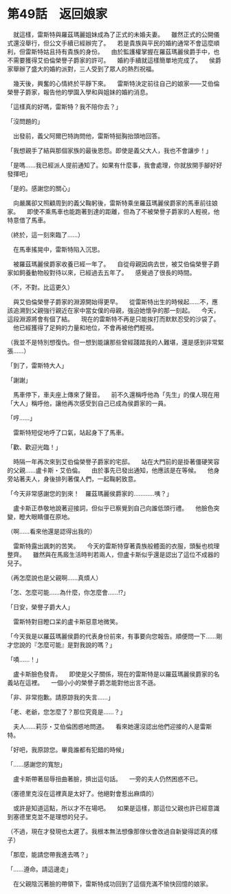 # 第49話　返回娘家

　就這樣，雷斯特與羅茲瑪麗姐妹成為了正式的未婚夫妻。
　雖然正式的公開儀式還沒舉行，但公文手續已經辦完了。
　若是貴族與平民的婚約通常不會這麼順利，但雷斯特姑且持有貴族的身份。
　由於監護權掌握在羅茲瑪麗侯爵手中，也不需要獲得艾伯倫榮譽子爵家的許可。
　婚約手續就這樣簡單地完成了。
　侯爵家舉辦了盛大的婚約派對，三人受到了眾人的熱烈祝福。

　幾天後，興奮的心情終於平靜下來。
　雷斯特決定前往自己的娘家——艾伯倫榮譽子爵家，報告他的學園入學和與姐妹的婚約消息。

「這樣真的好嗎，雷斯特？我不陪你去？」

「沒問題的」

　出發前，義父阿爾巴特詢問他，雷斯特挺胸抬頭地回答。

「我想親手了結與那個家族的最後恩怨。即使是義父大人，我也不會讓步！」

「是嗎……我已經派人提前通知了。如果有什麼事，我會處理，你就放開手腳好好發揮吧」

「是的。感謝您的關心」

　向嚴厲卻又照顧周到的義父鞠躬後，雷斯特乘坐羅茲瑪麗侯爵家的馬車前往娘家。
　即使不乘馬車也能跑著到達的距離，但為了不被榮譽子爵家的人輕視，他特意借了馬車。

（終於，這一刻來臨了……）

　在馬車搖晃中，雷斯特陷入沉思。

　被羅茲瑪麗侯爵家收養已經一年了。
　自從母親因病去世，被艾伯倫榮譽子爵家如飼養動物般對待以來，已經過去五年了。
　感覺過了很長的時間。

（不，不對。比這更久）

　與艾伯倫榮譽子爵家的淵源開始得更早。
　從雷斯特出生的時候起……不，應該追溯到父親強行親近在家中當女僕的母親，強迫她懷孕的那一刻起。
　今天，這段淵源將會有個了結。
　現在的雷斯特不再是只能挨打而默默忍受的沙袋了。
　他已經獲得了足夠的力量和地位，不會再被他們輕視。

（我並不是特別想復仇。但一想到能讓那些曾經踐踏我的人難堪，還是感到非常緊張……）

「到了，雷斯特大人」

「謝謝」

　馬車停下，車夫座上傳來了聲音。
　前不久還稱呼他為「先生」的僕人現在用「大人」稱呼他，讓他再次感受到自己已成為侯爵家的一員。

「哼……」

　雷斯特短促地呼了口氣，站起身下了馬車。

「歡、歡迎光臨！」

　時隔一年再次來到艾伯倫榮譽子爵家的宅邸。
　站在大門前的是掛著僵硬笑容的父親……盧卡斯・艾伯倫。
　由於事先已發出通知，他應該是在等候。
　他身旁站著夫人，身後排列著僕人們，一起鞠躬致意。

「今天非常感謝您的到來！　羅茲瑪麗侯爵家的…………咦？」

　盧卡斯正恭敬地說著迎接詞，但似乎已察覺到自己向誰低頭行禮。
　他臉色突變，瞪大眼睛僵在原地。

（啊……看來他還是認得出我的）

　雷斯特露出諷刺的苦笑。
　今天的雷斯特穿著貴族般體面的衣服，頭髮也梳理整齊。
　雖然與在馬廄生活時判若兩人，但盧卡斯似乎還是認出了這位不成器的兒子。

（再怎麼說也是父親啊……真煩人）

「怎、怎麼可能……為什麼，你怎麼會……!?」

「日安，榮譽子爵大人」

　雷斯特對目瞪口呆的盧卡斯惡意地微笑。

「今天我是以羅茲瑪麗侯爵的代表身份前來，有事要向您報告。順便問一下……剛才您說的『怎麼可能』是對我說的嗎？」

「嘖……！」

　盧卡斯臉色發青。
　即使是父子關係，現在的雷斯特是以羅茲瑪麗侯爵家的名義站在這裡。
　一個小小的榮譽子爵怎能對他出言不遜。

「非、非常抱歉。請原諒我的失言……」

「老、老爺，您怎麼了？那位究竟是……？」

　夫人……莉莎・艾伯倫困惑地問道。
　看來她還沒認出他們迎接的人是雷斯特。

「好吧，我原諒您。畢竟誰都有犯錯的時候」

「……感謝您的寬恕」

　盧卡斯帶著屈辱扭曲著臉，擠出這句話。
　一旁的夫人仍然困惑不已。

（塞德里克沒在這裡真是太好了。他絕對會惹出麻煩的）

　或許是知道這點，所以才不在場吧。
　如果是這樣，那這位父親也許已經意識到塞德里克並不是理想的兒子。

（不過，現在才發現也太遲了。我根本無法想像那傢伙會改過自新變得認真的樣子）

「那麼，能請您帶我進去嗎？」

「……遵命。請這邊走」

　在父親陰沉著臉的帶領下，雷斯特成功回到了這個充滿不愉快回憶的娘家。